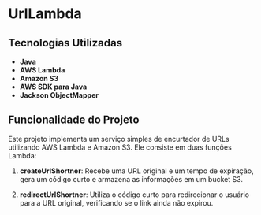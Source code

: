 
# UrlLambda

## Tecnologias Utilizadas

- **Java**
- **AWS Lambda**
- **Amazon S3**
- **AWS SDK para Java**
- **Jackson ObjectMapper**

## Funcionalidade do Projeto

Este projeto implementa um serviço simples de encurtador de URLs utilizando AWS Lambda e Amazon S3. Ele consiste em duas funções Lambda:

1. **createUrlShortner**: Recebe uma URL original e um tempo de expiração, gera um código curto e armazena as informações em um bucket S3.

2. **redirectUrlShortner**: Utiliza o código curto para redirecionar o usuário para a URL original, verificando se o link ainda não expirou.
